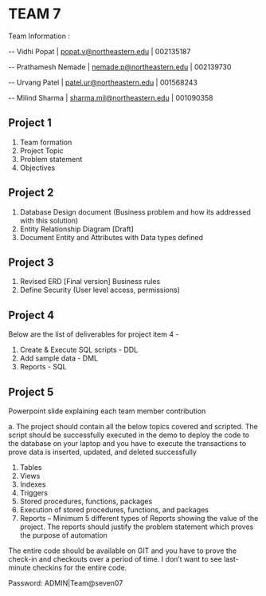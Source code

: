 # TEAM 7 
Team Information :

-- Vidhi Popat |
   popat.v@northeastern.edu |
   002135187
  
-- Prathamesh Nemade |
   nemade.p@northeastern.edu |
   002139730
   
-- Urvang Patel |
   patel.ur@northeastern.edu |
   001568243
   
-- Milind Sharma |
   sharma.mil@northeastern.edu |
   001090358

## Project 1
1. Team formation
2. Project Topic
3. Problem statement
4. Objectives

## Project 2
1. Database Design document (Business problem and how its addressed with this solution)
2. Entity Relationship Diagram [Draft]
3. Document Entity and Attributes with Data types defined

## Project 3
1. Revised ERD [Final version] Business rules
2. Define Security (User level access, permissions)

## Project 4
Below are the list of deliverables for project item 4 - 
1. Create & Execute SQL scripts - DDL
2. Add sample data - DML
3. Reports - SQL

## Project 5
Powerpoint slide explaining each team member contribution

a. The project should contain all the below topics covered and scripted. The script should be successfully executed in the demo to deploy the code to the database on your laptop and you have to execute the transactions to prove data is inserted, updated, and deleted successfully

1. Tables
2. Views
3. Indexes
4. Triggers
5. Stored procedures, functions, packages
6. Execution of stored procedures, functions, and packages
7. Reports – Minimum 5 different types of Reports showing the value of the project. The reports should justify the problem statement which proves the purpose of automation

The entire code should be available on GIT and you have to prove the check-in and checkouts over a period of time. I don’t want to see last-minute checkins for the entire code.


Password: 
ADMIN|Team@seven07

